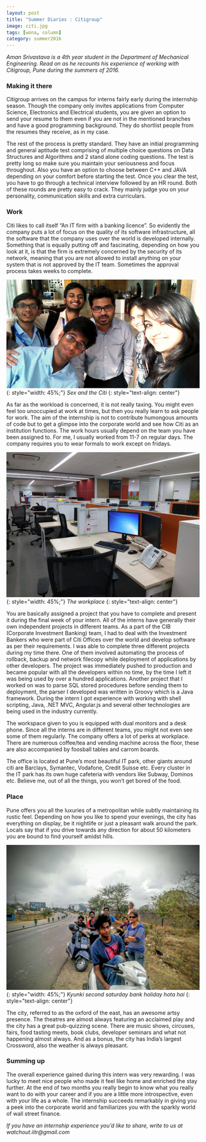 ```yaml
---
layout: post
title: "Summer Diaries : Citigroup"
image: citi.jpg
tags: [wona, column]
category: summer2016 
---
```


_Aman Srivastava is a 4th year student in the Department of Mechanical Engineering. Read on as he recounts his experience of working with Citigroup, Pune during the summers of 2016._

### Making it there

Citigroup arrives on the campus for interns fairly early during the internship season. Though the company only invites applications from Computer Science, Electronics and Electrical students, you are given an option to send your resume to them even if you are not in the mentioned branches and have a good programming background. They do shortlist people from the resumes they receive, as in my case. 

The rest of the process is pretty standard. They have an initial programming and general aptitude test comprising of multiple choice questions on Data Structures and Algorithms and 2 stand alone coding questions. The test is pretty long so make sure you maintain your seriousness and focus throughout. Also you have an option to choose between C++ and JAVA depending on your comfort before starting the test. Once you clear the test, you have to go through a technical interview followed
by an HR round. Both of these rounds are pretty easy to crack. They mainly judge you on your personality, communication skills and extra curriculars. 

### Work

Citi likes to call itself “An IT firm with a banking licence”. So evidently the company puts a lot of focus on the quality of its software infrastructure, all the software that the company uses over the world is developed internally. Something that is equally putting off and fascinating, depending on how you look at it, is that the firm is extremely concerned by the security of its network, meaning that you are not allowed to install anything on your system that is not
approved by the IT team. Sometimes the approval process takes weeks to complete. 

![Citigroup](/images/posts/citi-1.png){: style="width: 45%;"}
*Sex and the Citi*
{: style="text-align: center"}

As far as the workload is concerned, it is not really taxing. You might even feel too unoccupied at work at times, but then you really learn to ask people for work. The aim of the internship is not to contribute humongous amounts of code but to get a glimpse into the corporate world and see how Citi as an institution functions. The work hours usually depend on the team you have been assigned to. For me, I usually worked from 11-7 on regular days. The company requires you to wear formals
to work except on fridays. 


![Citigroup office](/images/posts/citi-3.png){: style="width: 45%;"}
*The workplace*
{: style="text-align: center"}


You are basically assigned a project that you have to complete and present it during the final week of your intern. All of the interns have generally their own independent projects in different teams. As a part of the CIB (Corporate Investment Banking) team, I had to deal with the Investment Bankers who were part of Citi Offices over the world and develop software as per their requirements. I was able to complete three different projects during my time there. One of them involved
automating the process of rollback, backup and network filecopy while deployment of applications by other developers. The project was immediately pushed to production and became popular with all the developers within no time, by the time I left it was being used by over a hundred applications. Another project that I worked on was to parse SQL stored procedures before sending them to deployment, the parser I developed was written in Groovy which is a Java framework. During the
intern I got experience with working with shell scripting, Java, .NET MVC, Angular.js and several other technologies are being used in the industry currently.

The workspace given to you is equipped with dual monitors and a desk phone. Since all the interns are in different teams, you might not even see some of them regularly. The company offers a lot of perks at workplace. There are numerous coffee/tea and vending machine across the floor,
these are also accompanied by foosball tables and carrom boards. 

The office is located at Pune’s most beautiful IT park, other giants around citi are Barclays, Symantec, Vodafone, Credit Suisse etc. Every cluster in the IT park has its own huge cafeteria with vendors like Subway, Dominos etc. Believe me, out of all the things, you won’t get bored of the food. 

### Place

Pune offers you all the luxuries of a metropolitan while subtly maintaining its rustic feel. Depending on how you like to spend your evenings, the city has everything on display, be it nightlife or just a pleasant walk around the park. Locals say that if you drive towards any direction for about 50 kilometers you are bound to find yourself amidst hills. 

![Outing](/images/posts/citi-2.png){: style="width: 45%;"}
*Kyunki second saturday bank holiday hota hai*
{: style="text-align: center"}


The city, referred to as the oxford of the east, has an awesome artsy presence. The theatres are almost always featuring an acclaimed play and the city has a great pub-quizzing scene. There are music shows, circuses, fairs, food tasting meets, book clubs, developer seminars and what not happening almost always. And as a bonus, the city has India’s largest Crossword, also the weather is always pleasant. 

### Summing up

The overall experience gained during this intern was very rewarding. I was lucky to meet nice people who made it feel like home and enriched the stay further. At the end of two months you really begin to know what you really want to do with your career and if you are a little more introspective, even with your life as a whole. The internship succeeds remarkably in giving you a peek into the corporate world and familiarizes you with the sparkly world of wall street finance.   

_If you have an internship experience you’d like to share, write to us at watchout.iitr@gmail.com_
